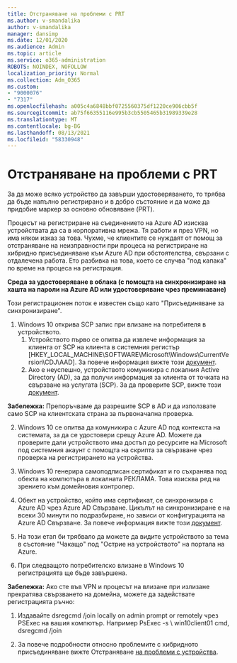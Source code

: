 ```yaml
---
title: Отстраняване на проблеми с PRT
ms.author: v-smandalika
author: v-smandalika
manager: dansimp
ms.date: 12/01/2020
ms.audience: Admin
ms.topic: article
ms.service: o365-administration
ROBOTS: NOINDEX, NOFOLLOW
localization_priority: Normal
ms.collection: Adm_O365
ms.custom:
- "9000076"
- "7317"
ms.openlocfilehash: a005c4a6848bbf0725560375df1220ce906cbb5f
ms.sourcegitcommit: ab75f66355116e995b3cb5505465b31989339e28
ms.translationtype: MT
ms.contentlocale: bg-BG
ms.lasthandoff: 08/13/2021
ms.locfileid: "58330948"
---
```

# <a name="troubleshoot-prt-issue"></a>Отстраняване на проблеми с PRT

За да може всяко устройство да завърши удостоверяването, то трябва да бъде напълно регистрирано и в добро състояние и да може да придобие маркер за основно обновяване (PRT).

Процесът на регистриране на съединението на Azure AD изисква устройствата да са в корпоративна мрежа. Тя работи и през VPN, но има някои изказ за това. Чухме, че клиентите се нуждаят от помощ за отстраняване на неизправности при процеса на регистриране на хибридно присъединяване към Azure AD при обстоятелства, свързани с отдалечена работа. Ето разбивка на това, което се случва "под капака" по време на процеса на регистрация.

**Среда за удостоверяване в облака (с помощта на синхронизиране на хашта на пароли на Azure AD или удостоверяване чрез преминаване)**

Този регистрационен поток е известен също като "Присъединяване за синхронизиране".

1. Windows 10 открива SCP запис при влизане на потребителя в устройството.
    1. Устройството първо се опитва да извлече информация за клиента от SCP на клиента в системния регистър [HKEY_LOCAL_MACHINE\SOFTWARE\Microsoft\Windows\CurrentVersion\CDJ\AAD]. За повече информация вижте този [документ](https://docs.microsoft.com/azure/active-directory/devices/hybrid-azuread-join-control).
    2. Ако е неуспешно, устройството комуникира с локалния Active Directory (AD), за да получи информация за клиента от точката на свързване на услугата (SCP). За да проверите SCP, вижте този [документ](https://docs.microsoft.com/azure/active-directory/devices/hybrid-azuread-join-manual#configure-a-service-connection-point). 

**Забележка:** Препоръчваме да разрешите SCP в AD и да използвате само SCP на клиентската страна за първоначална проверка.

2. Windows 10 се опитва да комуникира с Azure AD под контекста на системата, за да се удостовери срещу Azure AD. Можете да проверите дали устройството има достъп до ресурсите на Microsoft под системния акаунт с помощта на скрипта за свързване чрез проверка на регистрирането на устройства.

3. Windows 10 генерира самоподписан сертификат и го съхранява под обекта на компютъра в локалната РЕКЛАМА. Това изисква ред на зрението към домейновия контролер.

4. Обект на устройство, който има сертификат, се синхронизира с Azure AD чрез Azure AD Свързване. Цикълът на синхронизиране е на всеки 30 минути по подразбиране, но зависи от конфигурацията на Azure AD Свързване. За повече информация вижте този [документ](https://docs.microsoft.com/azure/active-directory/hybrid/how-to-connect-sync-configure-filtering#organizational-unitbased-filtering).

5. На този етап би трябвало да можете да видите устройството за тема в състояние "Чакащо" под "Острие на устройството" на портала на Azure.

6. При следващото потребителско влизане в Windows 10 регистрацията ще бъде завършена. 

**Забележка:** Ако сте във VPN и процесът на влизане при излизане прекратява свързването на домейна, можете да задействате регистрацията ръчно:
 1. Издавайте dsregcmd /join locally on admin prompt or remotely чрез PSExec на вашия компютър. Например PsExec -s \\ win10client01 cmd, dsregcmd /join

 2. За повече подробности относно проблемите с хибридното присъединяване вижте Отстраняване [на проблеми с устройства](https://techcommunity.microsoft.com/t5/azure-active-directory-identity/azure-ad-mailbag-frequent-questions-about-using-device-based/ba-p/1257344).
